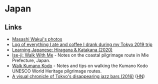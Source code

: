 # Japan

## Links

* [Masashi Wakui's photos](http://masa-photo.tumblr.com/)
* [Log of everything I ate and coffee I drank during my Tokyo 2019 trip](https://github.com/katmeister/tokyo-2019)
* [Learning Japanese: Hiragana & Katakana \(2020\)](https://misha.brukman.net/blog/2020/01/learning-japanese-hiragana-and-katakana/)
* [Ise-ji: Walk With Me](https://walkkumano.com/iseji/) - Notes on the coastal pilgrimage route in Mie Prefecture, Japan.
* [Walk Kumano Kodo](https://walkkumano.com/) - Notes and tips on walking the Kumano Kodo UNESCO World Heritage pilgrimage routes.
* [A visual chronicle of Tokyo's disappearing jazz bars \(2016\)](https://thevinylfactory.com/features/tokyo-jazz-joints-visual-chronicle/) \([HN](https://news.ycombinator.com/item?id=23666647)\)

